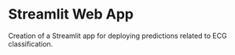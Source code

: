 # Streamlit Web App 
Creation of a Streamlit app for deploying predictions related to ECG classification.
